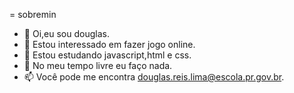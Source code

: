= sobremin

- 👋 Oi,eu sou douglas.
- 👀 Estou interessado em fazer jogo online.
- 🌱 Estou estudando javascript,html e css.
- 💞️ No meu tempo livre eu faço nada.
- 📫 Você pode me encontra douglas.reis.lima@escola.pr.gov.br.


